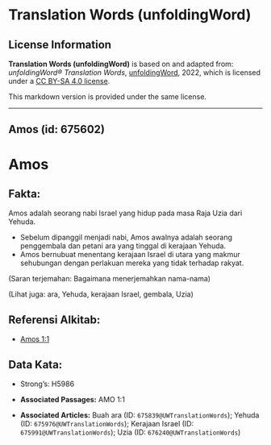 # Translation Words (unfoldingWord)

## License Information

**Translation Words (unfoldingWord)** is based on and adapted from: _unfoldingWord® Translation Words_, [unfoldingWord](https://unfoldingword.org/utw), 2022, which is licensed under a [CC BY-SA 4.0 license](https://creativecommons.org/licenses/by-sa/4.0/legalcode.en).

This markdown version is provided under the same license.



--------------------------------

## Amos (id: 675602)

Amos
====

Fakta:
------

Amos adalah seorang nabi Israel yang hidup pada masa Raja Uzia dari Yehuda.

* Sebelum dipanggil menjadi nabi, Amos awalnya adalah seorang penggembala dan petani ara yang tinggal di kerajaan Yehuda.
* Amos bernubuat menentang kerajaan Israel di utara yang makmur sehubungan dengan perlakuan mereka yang tidak terhadap rakyat.

(Saran terjemahan: Bagaimana menerjemahkan nama\-nama)

(Lihat juga: ara, Yehuda, kerajaan Israel, gembala, Uzia)

Referensi Alkitab:
------------------

* [Amos 1:1](https://ref.ly/Amos1:1)

Data Kata:
----------

* Strong’s: H5986

* **Associated Passages:** AMO 1:1
* **Associated Articles:** Buah ara (ID: `675839@UWTranslationWords`); Yehuda (ID: `675976@UWTranslationWords`); Kerajaan Israel (ID: `675991@UWTranslationWords`); Uzia (ID: `676240@UWTranslationWords`)

